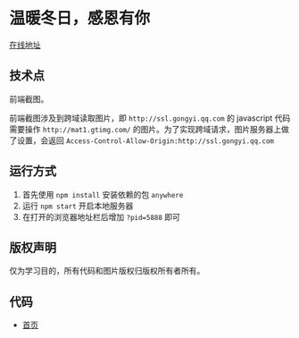 # 温暖冬日，感恩有你

[在线地址][online]

## 技术点

前端截图。

前端截图涉及到跨域读取图片，即 `http://ssl.gongyi.qq.com` 的 javascript 代码需要操作 `http://mat1.gtimg.com/` 的图片。为了实现跨域请求，图片服务器上做了设置，会返回 `Access-Control-Allow-Origin:http://ssl.gongyi.qq.com`

## 运行方式

1. 首先使用 `npm install` 安装依赖的包 `anywhere`
2. 运行 `npm start` 开启本地服务器
3. 在打开的浏览器地址栏后增加 `?pid=5888` 即可

## 版权声明

仅为学习目的，所有代码和图片版权归版权所有者所有。

## 代码

- [首页](./index.html)

[online]: http://ssl.gongyi.qq.com/m/wxact/thxgiving.html?ADTAG=17tg.share&et=17tg&pid=5888
